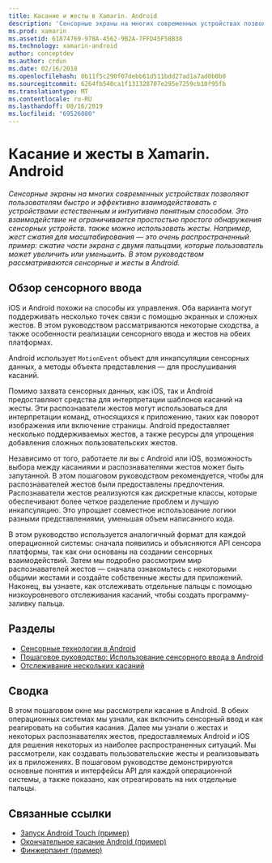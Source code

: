 ```yaml
---
title: Касание и жесты в Xamarin. Android
description: 'Сенсорные экраны на многих современных устройствах позволяют пользователям быстро и эффективно взаимодействовать с устройствами естественным и интуитивно понятным способом. Это взаимодействие не ограничивается простостью простого обнаружения сенсорных устройств. также можно использовать жесты. Например, жест сжатия для масштабирования — это очень распространенный пример: сжатие части экрана с двумя пальцами, которые пользователь может увеличить или уменьшить. В этом руководством рассматриваются сенсорные и жесты в Android.'
ms.prod: xamarin
ms.assetid: 61874769-978A-4562-9B2A-7FFD45F58B38
ms.technology: xamarin-android
author: conceptdev
ms.author: crdun
ms.date: 02/16/2018
ms.openlocfilehash: 0b11f5c290f07debb61d511bdd27ad1a7ad0b0b0
ms.sourcegitcommit: 6264fb540ca1f131328707e295e7259cb10f95fb
ms.translationtype: MT
ms.contentlocale: ru-RU
ms.lasthandoff: 08/16/2019
ms.locfileid: "69526080"
---
```

# <a name="touch-and-gestures-in-xamarinandroid"></a>Касание и жесты в Xamarin. Android

_Сенсорные экраны на многих современных устройствах позволяют пользователям быстро и эффективно взаимодействовать с устройствами естественным и интуитивно понятным способом. Это взаимодействие не ограничивается простостью простого обнаружения сенсорных устройств. также можно использовать жесты. Например, жест сжатия для масштабирования — это очень распространенный пример: сжатие части экрана с двумя пальцами, которые пользователь может увеличить или уменьшить. В этом руководством рассматриваются сенсорные и жесты в Android._

## <a name="touch-overview"></a>Обзор сенсорного ввода

iOS и Android похожи на способы их управления. Оба варианта могут поддерживать несколько точек связи с помощью экранных и сложных жестов. В этом руководством рассматриваются некоторые сходства, а также особенности реализации сенсорного ввода и жестов на обеих платформах.

Android использует `MotionEvent` объект для инкапсуляции сенсорных данных, а методы объекта представления — для прослушивания касаний.

Помимо захвата сенсорных данных, как iOS, так и Android предоставляют средства для интерпретации шаблонов касаний на жесты. Эти распознаватели жестов могут использоваться для интерпретации команд, относящихся к приложению, таких как поворот изображения или включение страницы. Android предоставляет несколько поддерживаемых жестов, а также ресурсы для упрощения добавления сложных пользовательских жестов.

Независимо от того, работаете ли вы с Android или iOS, возможность выбора между касаниями и распознавателями жестов может быть запутанной. В этом пошаговом руководством рекомендуется, чтобы для распознавателей жестов были предоставлены предпочтения. Распознаватели жестов реализуются как дискретные классы, которые обеспечивают более четкое разделение проблем и лучшую инкапсуляцию. Это упрощает совместное использование логики разными представлениями, уменьшая объем написанного кода.

В этом руководство используется аналогичный формат для каждой операционной системы: сначала появились и объясняются API сенсора платформы, так как они основаны на создании сенсорных взаимодействий. Затем мы подробно рассмотрим мир распознавателей жестов — сначала ознакомьтесь с некоторыми общими жестами и создайте собственные жесты для приложений. Наконец, вы узнаете, как отслеживать отдельные пальцы с помощью низкоуровневого отслеживания касаний, чтобы создать программу-заливку пальца.

## <a name="sections"></a>Разделы

- [Сенсорные технологии в Android](~/android/app-fundamentals/touch/android-touch-walkthrough.md)
- [Пошаговое руководство: Использование сенсорного ввода в Android](~/android/app-fundamentals/touch/android-touch-walkthrough.md)
- [Отслеживание нескольких касаний](touch-tracking.md)

## <a name="summary"></a>Сводка

В этом пошаговом окне мы рассмотрели касание в Android. В обеих операционных системах мы узнали, как включить сенсорный ввод и как реагировать на события касания. Далее мы узнали о жестах и некоторых распознавателях жестов, предоставляемых Android и iOS для решения некоторых из наиболее распространенных ситуаций. Мы рассмотрели, как создавать пользовательские жесты и реализовывать их в приложениях. В пошаговом руководстве демонстрируются основные понятия и интерфейсы API для каждой операционной системы, а также показано, как отреагировать на них отдельные пальцы.



## <a name="related-links"></a>Связанные ссылки

- [Запуск Android Touch (пример)](https://docs.microsoft.com/samples/xamarin/monodroid-samples/applicationfundamentals-touch-start)
- [Окончательное касание Android (пример)](https://docs.microsoft.com/samples/xamarin/monodroid-samples/applicationfundamentals-touch-final)
- [Финжерпаинт (пример)](https://docs.microsoft.com/samples/xamarin/monodroid-samples/applicationfundamentals-fingerpaint)
